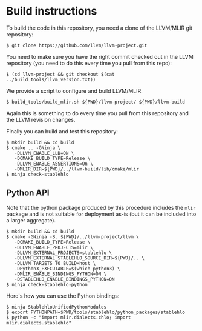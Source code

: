 # Build instructions

To build the code in this repository, you need a clone of the LLVM/MLIR
git repository:

`$ git clone https://github.com/llvm/llvm-project.git`

You need to make sure you have the right commit checked out in
the LLVM repository (you need to do this every time you pull from this repo):

`$ (cd llvm-project && git checkout $(cat ../build_tools/llvm_version.txt))`

We provide a script to configure and build LLVM/MLIR:

`$ build_tools/build_mlir.sh ${PWD}/llvm-project/ ${PWD}/llvm-build`

Again this is something to do every time you pull from this repository and the
LLVM revision changes.

Finally you can build and test this repository:

```
$ mkdir build && cd build
$ cmake .. -GNinja \
   -DLLVM_ENABLE_LLD=ON \
   -DCMAKE_BUILD_TYPE=Release \
   -DLLVM_ENABLE_ASSERTIONS=On \
   -DMLIR_DIR=${PWD}/../llvm-build/lib/cmake/mlir
$ ninja check-stablehlo
```

## Python API

Note that the python package produced by this procedure includes the `mlir`
package and is not suitable for deployment as-is (but it can be included into
a larger aggregate).

```
$ mkdir build && cd build
$ cmake -GNinja -B. ${PWD}/../llvm-project/llvm \
   -DCMAKE_BUILD_TYPE=Release \
   -DLLVM_ENABLE_PROJECTS=mlir \
   -DLLVM_EXTERNAL_PROJECTS=stablehlo \
   -DLLVM_EXTERNAL_STABLEHLO_SOURCE_DIR=${PWD}/.. \
   -DLLVM_TARGETS_TO_BUILD=host \
   -DPython3_EXECUTABLE=$(which python3) \
   -DMLIR_ENABLE_BINDINGS_PYTHON=ON \
   -DSTABLEHLO_ENABLE_BINDINGS_PYTHON=ON
$ ninja check-stablehlo-python
```

Here's how you can use the Python bindings:

```
$ ninja StablehloUnifiedPythonModules
$ export PYTHONPATH=$PWD/tools/stablehlo/python_packages/stablehlo
$ python -c "import mlir.dialects.chlo; import mlir.dialects.stablehlo"
```
